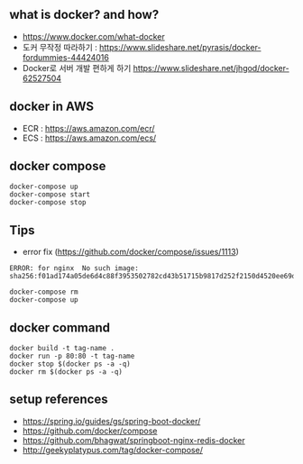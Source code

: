 ## what is docker? and how?
* https://www.docker.com/what-docker
* 도커 무작정 따라하기 : https://www.slideshare.net/pyrasis/docker-fordummies-44424016
* Docker로 서버 개발 편하게 하기 https://www.slideshare.net/jhgod/docker-62527504

## docker in AWS 
* ECR : https://aws.amazon.com/ecr/
* ECS : https://aws.amazon.com/ecs/



## docker compose
```
docker-compose up
docker-compose start
docker-compose stop
```


## Tips

* error fix  (https://github.com/docker/compose/issues/1113)
```
ERROR: for nginx  No such image: sha256:f01ad174a05de6d4c88f3953502782cd43b51715b9817d252f2150d4520ee69d\
```

```
docker-compose rm
docker-compose up
```


## docker command

```
docker build -t tag-name .
docker run -p 80:80 -t tag-name
docker stop $(docker ps -a -q)
docker rm $(docker ps -a -q)
```


## setup references
* https://spring.io/guides/gs/spring-boot-docker/
* https://github.com/docker/compose
* https://github.com/bhagwat/springboot-nginx-redis-docker
* http://geekyplatypus.com/tag/docker-compose/
